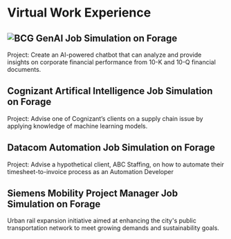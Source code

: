 # Virtual Work Experience

## ![BCG GenAI Job Simulation on Forage](https://github.com/Sarah269/bug-free-eureka/tree/main/BCG%20GenAI)
Project: 
Create an AI-powered chatbot that can analyze and provide insights on corporate financial performance from 10-K and 10-Q financial documents.

## Cognizant Artifical Intelligence Job Simulation on Forage
Project:
Advise one of Cognizant’s clients on a supply chain issue by applying knowledge of machine learning models.

## Datacom Automation Job Simulation on Forage
Project:
Advise a hypothetical client, ABC Staffing, on how to automate their timesheet-to-invoice process as an Automation Developer

## Siemens Mobility Project Manager Job Simulation on Forage
Urban rail expansion initiative aimed at enhancing the city's public transportation network to meet growing demands and sustainability goals.

